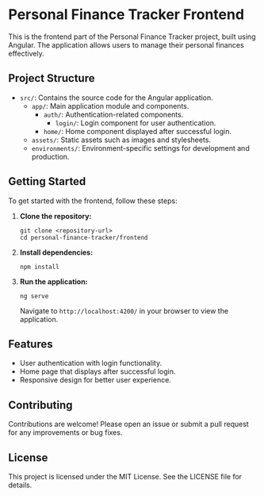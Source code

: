# Personal Finance Tracker Frontend

This is the frontend part of the Personal Finance Tracker project, built using Angular. The application allows users to manage their personal finances effectively.

## Project Structure

- `src/`: Contains the source code for the Angular application.
  - `app/`: Main application module and components.
    - `auth/`: Authentication-related components.
      - `login/`: Login component for user authentication.
    - `home/`: Home component displayed after successful login.
  - `assets/`: Static assets such as images and stylesheets.
  - `environments/`: Environment-specific settings for development and production.

## Getting Started

To get started with the frontend, follow these steps:

1. **Clone the repository:**
   ```
   git clone <repository-url>
   cd personal-finance-tracker/frontend
   ```

2. **Install dependencies:**
   ```
   npm install
   ```

3. **Run the application:**
   ```
   ng serve
   ```
   Navigate to `http://localhost:4200/` in your browser to view the application.

## Features

- User authentication with login functionality.
- Home page that displays after successful login.
- Responsive design for better user experience.

## Contributing

Contributions are welcome! Please open an issue or submit a pull request for any improvements or bug fixes.

## License

This project is licensed under the MIT License. See the LICENSE file for details.